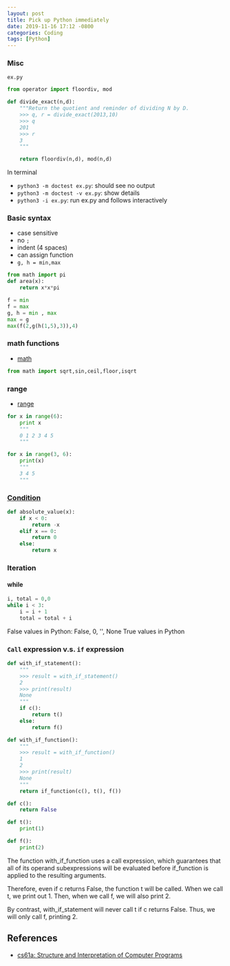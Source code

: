 ```yaml
---
layout: post
title: Pick up Python immediately
date: 2019-11-16 17:12 -0800
categories: Coding
tags: [Python]
---
```


### Misc
`ex.py`

```python
from operator import floordiv, mod

def divide_exact(n,d):
    """Return the quotient and reminder of dividing N by D.
    >>> q, r = divide_exact(2013,10)
    >>> q
    201
    >>> r
    3
    """

    return floordiv(n,d), mod(n,d)
```

In terminal

* `python3 -m doctest ex.py`: should see no output
* `python3 -m doctest -v ex.py`: show details
* `python3 -i ex.py`: run ex.py and follows interactively


### Basic syntax
* case sensitive
* no `;`
* indent (4 spaces)
* can assign function
* `g, h = min,max`

```python
from math import pi
def area(x):
    return x*x*pi
```

```python
f = min
f = max
g, h = min , max
max = g
max(f(2,g(h(1,5),3)),4)
```

### math functions
- [math](https://docs.python.org/3/library/math.html)

```python
from math import sqrt,sin,ceil,floor,isqrt
```

### range
- [range](https://www.w3schools.com/python/ref_func_range.asp)

```python
for x in range(6):
    print x
    """
    0 1 2 3 4 5
    """

for x in range(3, 6):
    print(x)
    """
    3 4 5
    """
```

### [Condition](http://composingprograms.com/pages/15-control.html#conditional-statements)

```python
def absolute_value(x):
    if x < 0:
        return -x
    elif x == 0:
        return 0
    else:
        return x          
```

### Iteration
#### while

```python
i, total = 0,0
while i < 3:
    i = i + 1
    total = total + i    
```



False values in Python: False, 0, '', None
True values in Python


### `Call` expression v.s. `if` expression

```python
def with_if_statement():
    """
    >>> result = with_if_statement()
    2
    >>> print(result)
    None
    """
    if c():
        return t()
    else:
        return f()

def with_if_function():
    """
    >>> result = with_if_function()
    1
    2
    >>> print(result)
    None
    """
    return if_function(c(), t(), f())

def c():
    return False

def t():
    print(1)

def f():
    print(2)
```

The function with_if_function uses a call expression, which guarantees that all of its operand subexpressions will be evaluated before if_function is applied to the resulting arguments.

Therefore, even if c returns False, the function t will be called. When we call t, we print out 1. Then, when we call f, we will also print 2.

By contrast, with_if_statement will never call t if c returns False. Thus, we will only call f, printing 2.


## References
- [cs61a: Structure and Interpretation of Computer Programs](https://cs61a.org)

